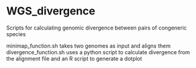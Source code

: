 # WGS_divergence
Scripts for calculating genomic divergence between pairs of congeneric species

minimap_function.sh takes two genomes as input and aligns them
divergence_function.sh uses a python script to calculate divergence from the alignment file and an R script to generate a dotplot
